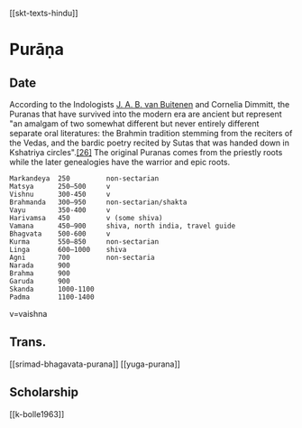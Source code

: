 [[skt-texts-hindu]]

# Purāṇa
## Date
According to the Indologists [J. A. B. van Buitenen](https://en.wikipedia.org/wiki/J._A._B._van_Buitenen "J. A. B. van Buitenen") and Cornelia Dimmitt, the Puranas that have survived into the modern era are ancient but represent "an amalgam of two somewhat different but never entirely different separate oral literatures: the Brahmin tradition stemming from the reciters of the Vedas, and the bardic poetry recited by Sutas that was handed down in Kshatriya circles".[[26]](https://en.wikipedia.org/wiki/Puranas#cite_note-FOOTNOTEDimmittvan_Buitenen20127-28) The original Puranas comes from the priestly roots while the later genealogies have the warrior and epic roots.

```
Markandeya 	250			non-sectarian
Matsya 		250–500		v
Vishnu		300-450		v
Brahmanda 	300–950		non-sectarian/shakta
Vayu  		350-400		v
Harivamsa 	450			v (some shiva)
Vamana 		450–900		shiva, north india, travel guide
Bhagvata	500-600		v
Kurma  		550–850		non-sectarian
Linga  		600–1000	shiva
Agni		700			non-sectaria
Narada		900
Brahma		900
Garuda		900
Skanda		1000-1100
Padma		1100-1400
```
v=vaishna


## Trans.

[[srimad-bhagavata-purana]]
[[yuga-purana]]

## Scholarship
[[k-bolle1963]]